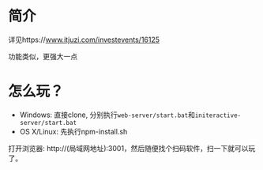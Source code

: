# 简介
详见https://www.itjuzi.com/investevents/16125

功能类似，更强大一点

# 怎么玩？

- Windows: 直接clone, 分别执行`web-server/start.bat`和`initeractive-server/start.bat`
- OS X/Linux: 先执行npm-install.sh

打开浏览器: http://(局域网地址):3001，然后随便找个扫码软件，扫一下就可以玩了。
